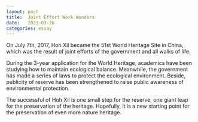 ```yaml
---
layout: post
title:  Joint Effort Work Wonders
date:   2023-03-26
categories: essay
---
```


On July 7th, 2017, Hoh Xil became the 51st World Heritage Site in China, which was the result of joint efforts of the government and all walks of life.

During the 3-year application for the World Heritage, academics have been studying how to maintain ecological balance. Meanwhile, the government has made a series of laws to protect the ecological environment. Beside, publicity of reserve has been strengthened to raise public awareness of environmental protection.

The successful of Hoh Xil is one small step for the reserve, one giant leap for the preservation of the heritage. Hopefully, it is a new starting point for the preservation of even more nature heritage.